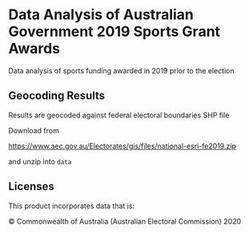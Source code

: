 # Data Analysis of Australian Government 2019 Sports Grant Awards

Data analysis of sports funding awarded in 2019 prior to the election

## Geocoding Results

Results are geocoded against federal electoral boundaries SHP file

Download from

https://www.aec.gov.au/Electorates/gis/files/national-esri-fe2019.zip

and unzip into `data`

## Licenses

This product incorporates data that is:

© Commonwealth of Australia (Australian Electoral Commission) 2020
